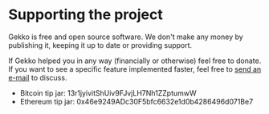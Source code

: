# Supporting the project

Gekko is free and open source software. We don't make any money by publishing it, keeping it up to date or providing support.

If Gekko helped you in any way (financially or otherwise) feel free to donate. If you want to see a specific feature implemented faster, feel free to [send an e-mail](mailto:gekko@mvr.me) to discuss.

- Bitcoin tip jar: 13r1jyivitShUiv9FJvjLH7Nh1ZZptumwW
- Ethereum tip jar: 0x46e9249ADc30F5bfc6632e1d0b4286496d071Be7
